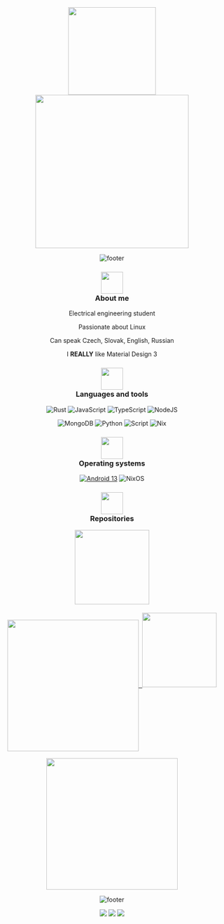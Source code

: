 <div align="center" text-align="center" style="inline-block">

<img src="https://images.weserv.nl/?url=https://avatars.githubusercontent.com/u/81521595&shape=circle" height=200>

<br>

<img src="https://github.com/InioX/InioX/assets/81521595/59d1f678-fdc0-427f-a2de-d6a1a90c670a" width=350>

![footer](https://github.com/InioX/InioX/assets/81521595/7bd4b198-6031-4425-98a1-d4666cbb512c)

<h3 class="about-me">
     <sub>
          <img  src="https://github.com/InioX/InioX/assets/81521595/f42d0cce-ba58-4ccf-b008-7dc0434d88e4"
           height="50"
           width="50"><br>
     </sub>
     About me
</h3>

Electrical engineering student

Passionate about Linux

Can speak Czech, Slovak, English, Russian

I **REALLY** like Material Design 3

<h3 class="languages-and-tools">
     <sub>
          <img  src="https://github.com/InioX/InioX/assets/81521595/1fbe3355-94c6-4f86-a520-2dc06da9dddf"
          height="50"
          width="50"><br>
     </sub>
     Languages and tools
</h3>

![Rust](https://img.shields.io/badge/Rust-f6b6b9?style=for-the-badge&logo=rust&logoColor=4d2427)
![JavaScript](https://img.shields.io/badge/JavaScript-f6b6b9?style=for-the-badge&logo=javascript&logoColor=4d2427)
![TypeScript](https://img.shields.io/badge/TypeScript-f6b6b9?style=for-the-badge&logo=typescript&logoColor=4d2427)
![NodeJS](https://img.shields.io/badge/Node.js-f6b6b9?style=for-the-badge&logo=node.js&logoColor=4d2427)

![MongoDB](https://img.shields.io/badge/MongoDB-f6b6b9?style=for-the-badge&logo=mongodb&logoColor=4d2427)
![Python](https://img.shields.io/badge/Python-f6b6b9?style=for-the-badge&logo=python&logoColor=4d2427)
![Script](https://img.shields.io/badge/Shell_Script-f6b6b9?style=for-the-badge&logo=gnu-bash&logoColor=4d2427)
![Nix](https://img.shields.io/badge/Nix-f6b6b9?style=for-the-badge&logo=nixos&logoColor=4d2427)


<h3 class="operating-systems">
     <sub>
          <img  src="https://github.com/InioX/InioX/assets/81521595/f6012468-724d-4c11-b1ea-3084b53062b3"
           height="50"
           width="50"><br>
     </sub>
     Operating systems
</h3>

[![Android 13](https://img.shields.io/badge/Android%2013%20/%20RisingOS%201.4%20Elysium-f6b6b9?style=for-the-badge&logo=android&logoColor=4d2427)](https://www.android.com/android-13/)
![NixOS](https://img.shields.io/badge/NixOS-f6b6b9?style=for-the-badge&logo=nixos&logoColor=4d2427)

<h3 class="repositories">
     <sub>
          <img  src="https://github.com/InioX/InioX/assets/81521595/c3a43ca1-6235-4137-9856-cdd41a63a9ad"
           height="50"
           width="50"><br>
     </sub>
     Repositories
</h3>

<td>
     <kbd>
     <img src="https://github.com/InioX/InioX/assets/81521595/161901c6-eeda-4159-b4ac-c72cb8e270e3" height=170>
     <a href="https://github.com/InioX/dotfiles">
     <br><br>
     <img align="center" src="https://github-readme-stats.vercel.app/api/pin?username=InioX&repo=dotfiles&title_color=e9e1e0&icon_color=f6b6b9&text_color=d0c4c3&bg_color=3c3838&show_owner=true&hide_border=true" width=300/>
     </a>
     </kbd>
</td>
<td>
     <kbd>
     <img src="https://user-images.githubusercontent.com/81521595/236634805-15e68f9b-44a5-4efc-b275-0eb1f6a28bd9.gif" height=170>
     <a href="https://github.com/InioX/matugen">
     <br><br>
     <img align="center" src="https://github-readme-stats.vercel.app/api/pin?username=InioX&repo=matugen&title_color=e9e1e0&icon_color=f6b6b9&text_color=d0c4c3&bg_color=3c3838&show_owner=true&hide_border=true" width=300/>
     </a>
     </kbd>
</td>

![footer](https://github.com/InioX/InioX/assets/81521595/7bd4b198-6031-4425-98a1-d4666cbb512c)

![](https://img.shields.io/badge/Discord-@i.am.ini-3c3838?style=for-the-badge&logo=discord&logoColor=4d2427&labelColor=f6b6b9)
![](https://img.shields.io/badge/Email-ini@cumallover.me-3c3838?style=for-the-badge&logo=gmail&logoColor=4d2427&labelColor=f6b6b9)
![](https://img.shields.io/badge/Youtube-@i__am__ini-3c3838?style=for-the-badge&logo=youtube&logoColor=4d2427&labelColor=f6b6b9)

<!--
**InioX/InioX** is a ✨ _special_ ✨ repository because its `README.md` (this file) appears on your GitHub profile.

Here are some ideas to get you started:

- 🔭 I’m currently working on ...
- 🌱 I’m currently learning ...
- 👯 I’m looking to collaborate on ...
- 🤔 I’m looking for help with ...
- 💬 Ask me about ...
- 📫 How to reach me: ...
- 😄 Pronouns: ...
- ⚡ Fun fact: ...
-->
